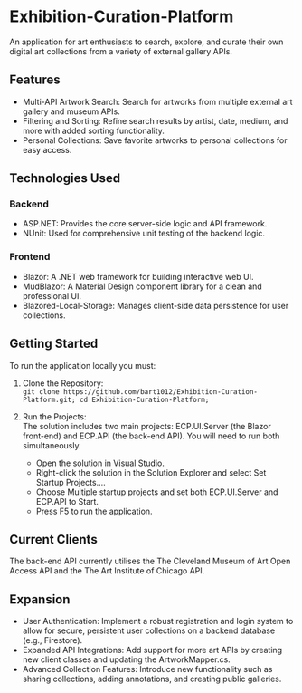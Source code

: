 # Exhibition-Curation-Platform

An application for art enthusiasts to search, explore, and curate their own digital art collections from a variety of external gallery APIs.

## Features 

- Multi-API Artwork Search: Search for artworks from multiple external art gallery and museum APIs.
- Filtering and Sorting: Refine search results by artist, date, medium, and more with added sorting functionality.
- Personal Collections: Save favorite artworks to personal collections for easy access.

## Technologies Used 

### Backend
- ASP.NET: Provides the core server-side logic and API framework.
- NUnit: Used for comprehensive unit testing of the backend logic.

### Frontend
- Blazor: A .NET web framework for building interactive web UI.
- MudBlazor: A Material Design component library for a clean and professional UI.
- Blazored-Local-Storage: Manages client-side data persistence for user collections.

## Getting Started

To run the application locally you must:

1. Clone the Repository: <br>
`git clone https://github.com/bart1012/Exhibition-Curation-Platform.git; cd Exhibition-Curation-Platform;`
2. Run the Projects: <br>
The solution includes two main projects: ECP.UI.Server (the Blazor front-end) and ECP.API (the back-end API). You will need to run both simultaneously.

    - Open the solution in Visual Studio.
    - Right-click the solution in the Solution Explorer and select Set Startup Projects....
    - Choose Multiple startup projects and set both ECP.UI.Server and ECP.API to Start.
    - Press F5 to run the application.

## Current Clients
The back-end API currently utilises the The Cleveland Museum of Art Open Access API and the The Art Institute of Chicago API. 

## Expansion

- User Authentication: Implement a robust registration and login system to allow for secure, persistent user collections on a backend database (e.g., Firestore).
- Expanded API Integrations: Add support for more art APIs by creating new client classes and updating the ArtworkMapper.cs.
- Advanced Collection Features: Introduce new functionality such as sharing collections, adding annotations, and creating public galleries.



